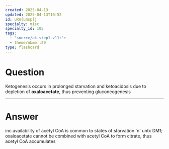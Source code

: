 ```yaml
---
created: 2025-04-13
updated: 2025-04-13T10:52
id: uRn{umsp]j
specialty: misc
specialty_id: 105
tags:
  - "source/ak-step1-v11:": 
  - theme/nbme::29
type: flashcard
---
```


# Question
Ketogenesis occurs in prolonged starvation and ketoacidosis due to depletion of **oxaloacetate**, thus preventing gluconeogenesis

---

# Answer
inc availability of acetyl CoA is common to states of starvation 'n' untx DM1; oxaloacetate cannot be combined with acetyl CoA to form citrate, thus acetyl CoA accumulates